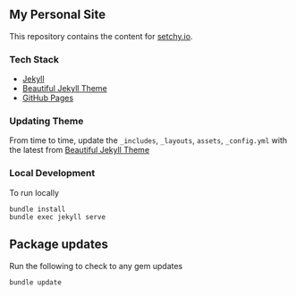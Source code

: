 ## My Personal Site

This repository contains the content for [setchy.io][setchyio].  


### Tech Stack

- [Jekyll][jekyll]
- [Beautiful Jekyll Theme][beautiful-jekyll]
- [GitHub Pages][gh-pages]


### Updating Theme
From time to time, update the `_includes`, `_layouts`, `assets`, `_config.yml` with the latest from [Beautiful Jekyll Theme][beautiful-jekyll] 

### Local Development
To run locally
```
bundle install
bundle exec jekyll serve
```

## Package updates
Run the following to check to any gem updates
```
bundle update
```


[setchyio]: https://setchy.io
[gh-pages]: https://pages.github.com/
[jekyll]: https://jekyllrb.com/
[beautiful-jekyll]: https://github.com/daattali/beautiful-jekyll